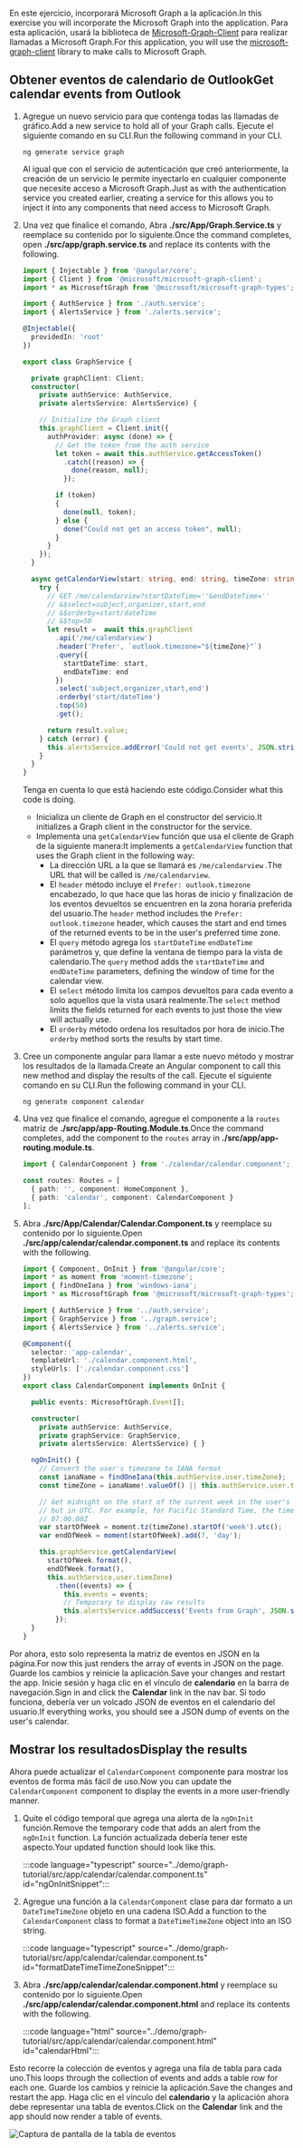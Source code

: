 <!-- markdownlint-disable MD002 MD041 -->

<span data-ttu-id="4725c-101">En este ejercicio, incorporará Microsoft Graph a la aplicación.</span><span class="sxs-lookup"><span data-stu-id="4725c-101">In this exercise you will incorporate the Microsoft Graph into the application.</span></span> <span data-ttu-id="4725c-102">Para esta aplicación, usará la biblioteca de [Microsoft-Graph-Client](https://github.com/microsoftgraph/msgraph-sdk-javascript) para realizar llamadas a Microsoft Graph.</span><span class="sxs-lookup"><span data-stu-id="4725c-102">For this application, you will use the [microsoft-graph-client](https://github.com/microsoftgraph/msgraph-sdk-javascript) library to make calls to Microsoft Graph.</span></span>

## <a name="get-calendar-events-from-outlook"></a><span data-ttu-id="4725c-103">Obtener eventos de calendario de Outlook</span><span class="sxs-lookup"><span data-stu-id="4725c-103">Get calendar events from Outlook</span></span>

1. <span data-ttu-id="4725c-104">Agregue un nuevo servicio para que contenga todas las llamadas de gráfico.</span><span class="sxs-lookup"><span data-stu-id="4725c-104">Add a new service to hold all of your Graph calls.</span></span> <span data-ttu-id="4725c-105">Ejecute el siguiente comando en su CLI.</span><span class="sxs-lookup"><span data-stu-id="4725c-105">Run the following command in your CLI.</span></span>

    ```Shell
    ng generate service graph
    ```

    <span data-ttu-id="4725c-106">Al igual que con el servicio de autenticación que creó anteriormente, la creación de un servicio le permite inyectarlo en cualquier componente que necesite acceso a Microsoft Graph.</span><span class="sxs-lookup"><span data-stu-id="4725c-106">Just as with the authentication service you created earlier, creating a service for this allows you to inject it into any components that need access to Microsoft Graph.</span></span>

1. <span data-ttu-id="4725c-107">Una vez que finalice el comando, Abra **./src/App/Graph.Service.ts** y reemplace su contenido por lo siguiente.</span><span class="sxs-lookup"><span data-stu-id="4725c-107">Once the command completes, open **./src/app/graph.service.ts** and replace its contents with the following.</span></span>

    ```typescript
    import { Injectable } from '@angular/core';
    import { Client } from '@microsoft/microsoft-graph-client';
    import * as MicrosoftGraph from '@microsoft/microsoft-graph-types';

    import { AuthService } from './auth.service';
    import { AlertsService } from './alerts.service';

    @Injectable({
      providedIn: 'root'
    })

    export class GraphService {

      private graphClient: Client;
      constructor(
        private authService: AuthService,
        private alertsService: AlertsService) {

        // Initialize the Graph client
        this.graphClient = Client.init({
          authProvider: async (done) => {
            // Get the token from the auth service
            let token = await this.authService.getAccessToken()
              .catch((reason) => {
                done(reason, null);
              });

            if (token)
            {
              done(null, token);
            } else {
              done("Could not get an access token", null);
            }
          }
        });
      }

      async getCalendarView(start: string, end: string, timeZone: string): Promise<MicrosoftGraph.Event[]> {
        try {
          // GET /me/calendarview?startDateTime=''&endDateTime=''
          // &$select=subject,organizer,start,end
          // &$orderby=start/dateTime
          // &$top=50
          let result =  await this.graphClient
            .api('/me/calendarview')
            .header('Prefer', `outlook.timezone="${timeZone}"`)
            .query({
              startDateTime: start,
              endDateTime: end
            })
            .select('subject,organizer,start,end')
            .orderby('start/dateTime')
            .top(50)
            .get();

          return result.value;
        } catch (error) {
          this.alertsService.addError('Could not get events', JSON.stringify(error, null, 2));
        }
      }
    }
    ```

    <span data-ttu-id="4725c-108">Tenga en cuenta lo que está haciendo este código.</span><span class="sxs-lookup"><span data-stu-id="4725c-108">Consider what this code is doing.</span></span>

    - <span data-ttu-id="4725c-109">Inicializa un cliente de Graph en el constructor del servicio.</span><span class="sxs-lookup"><span data-stu-id="4725c-109">It initializes a Graph client in the constructor for the service.</span></span>
    - <span data-ttu-id="4725c-110">Implementa una `getCalendarView` función que usa el cliente de Graph de la siguiente manera:</span><span class="sxs-lookup"><span data-stu-id="4725c-110">It implements a `getCalendarView` function that uses the Graph client in the following way:</span></span>
      - <span data-ttu-id="4725c-111">La dirección URL a la que se llamará es `/me/calendarview` .</span><span class="sxs-lookup"><span data-stu-id="4725c-111">The URL that will be called is `/me/calendarview`.</span></span>
      - <span data-ttu-id="4725c-112">El `header` método incluye el `Prefer: outlook.timezone` encabezado, lo que hace que las horas de inicio y finalización de los eventos devueltos se encuentren en la zona horaria preferida del usuario.</span><span class="sxs-lookup"><span data-stu-id="4725c-112">The `header` method includes the `Prefer: outlook.timezone` header, which causes the start and end times of the returned events to be in the user's preferred time zone.</span></span>
      - <span data-ttu-id="4725c-113">El `query` método agrega los `startDateTime` `endDateTime` parámetros y, que define la ventana de tiempo para la vista de calendario.</span><span class="sxs-lookup"><span data-stu-id="4725c-113">The `query` method adds the `startDateTime` and `endDateTime` parameters, defining the window of time for the calendar view.</span></span>
      - <span data-ttu-id="4725c-114">El `select` método limita los campos devueltos para cada evento a solo aquellos que la vista usará realmente.</span><span class="sxs-lookup"><span data-stu-id="4725c-114">The `select` method limits the fields returned for each events to just those the view will actually use.</span></span>
      - <span data-ttu-id="4725c-115">El `orderby` método ordena los resultados por hora de inicio.</span><span class="sxs-lookup"><span data-stu-id="4725c-115">The `orderby` method sorts the results by start time.</span></span>

1. <span data-ttu-id="4725c-116">Cree un componente angular para llamar a este nuevo método y mostrar los resultados de la llamada.</span><span class="sxs-lookup"><span data-stu-id="4725c-116">Create an Angular component to call this new method and display the results of the call.</span></span> <span data-ttu-id="4725c-117">Ejecute el siguiente comando en su CLI.</span><span class="sxs-lookup"><span data-stu-id="4725c-117">Run the following command in your CLI.</span></span>

    ```Shell
    ng generate component calendar
    ```

1. <span data-ttu-id="4725c-118">Una vez que finalice el comando, agregue el componente a la `routes` matriz de **./src/app/app-Routing.Module.ts**.</span><span class="sxs-lookup"><span data-stu-id="4725c-118">Once the command completes, add the component to the `routes` array in **./src/app/app-routing.module.ts**.</span></span>

    ```typescript
    import { CalendarComponent } from './calendar/calendar.component';

    const routes: Routes = [
      { path: '', component: HomeComponent },
      { path: 'calendar', component: CalendarComponent }
    ];
    ```

1. <span data-ttu-id="4725c-119">Abra **./src/App/Calendar/Calendar.Component.ts** y reemplace su contenido por lo siguiente.</span><span class="sxs-lookup"><span data-stu-id="4725c-119">Open **./src/app/calendar/calendar.component.ts** and replace its contents with the following.</span></span>

    ```typescript
    import { Component, OnInit } from '@angular/core';
    import * as moment from 'moment-timezone';
    import { findOneIana } from 'windows-iana';
    import * as MicrosoftGraph from '@microsoft/microsoft-graph-types';

    import { AuthService } from '../auth.service';
    import { GraphService } from '../graph.service';
    import { AlertsService } from '../alerts.service';

    @Component({
      selector: 'app-calendar',
      templateUrl: './calendar.component.html',
      styleUrls: ['./calendar.component.css']
    })
    export class CalendarComponent implements OnInit {

      public events: MicrosoftGraph.Event[];

      constructor(
        private authService: AuthService,
        private graphService: GraphService,
        private alertsService: AlertsService) { }

      ngOnInit() {
        // Convert the user's timezone to IANA format
        const ianaName = findOneIana(this.authService.user.timeZone);
        const timeZone = ianaName!.valueOf() || this.authService.user.timeZone;

        // Get midnight on the start of the current week in the user's timezone,
        // but in UTC. For example, for Pacific Standard Time, the time value would be
        // 07:00:00Z
        var startOfWeek = moment.tz(timeZone).startOf('week').utc();
        var endOfWeek = moment(startOfWeek).add(7, 'day');

        this.graphService.getCalendarView(
          startOfWeek.format(),
          endOfWeek.format(),
          this.authService.user.timeZone)
            .then((events) => {
              this.events = events;
              // Temporary to display raw results
              this.alertsService.addSuccess('Events from Graph', JSON.stringify(events, null, 2));
            });
      }
    }
    ```

<span data-ttu-id="4725c-120">Por ahora, esto solo representa la matriz de eventos en JSON en la página.</span><span class="sxs-lookup"><span data-stu-id="4725c-120">For now this just renders the array of events in JSON on the page.</span></span> <span data-ttu-id="4725c-121">Guarde los cambios y reinicie la aplicación.</span><span class="sxs-lookup"><span data-stu-id="4725c-121">Save your changes and restart the app.</span></span> <span data-ttu-id="4725c-122">Inicie sesión y haga clic en el vínculo de **calendario** en la barra de navegación.</span><span class="sxs-lookup"><span data-stu-id="4725c-122">Sign in and click the **Calendar** link in the nav bar.</span></span> <span data-ttu-id="4725c-123">Si todo funciona, debería ver un volcado JSON de eventos en el calendario del usuario.</span><span class="sxs-lookup"><span data-stu-id="4725c-123">If everything works, you should see a JSON dump of events on the user's calendar.</span></span>

## <a name="display-the-results"></a><span data-ttu-id="4725c-124">Mostrar los resultados</span><span class="sxs-lookup"><span data-stu-id="4725c-124">Display the results</span></span>

<span data-ttu-id="4725c-125">Ahora puede actualizar el `CalendarComponent` componente para mostrar los eventos de forma más fácil de uso.</span><span class="sxs-lookup"><span data-stu-id="4725c-125">Now you can update the `CalendarComponent` component to display the events in a more user-friendly manner.</span></span>

1. <span data-ttu-id="4725c-126">Quite el código temporal que agrega una alerta de la `ngOnInit` función.</span><span class="sxs-lookup"><span data-stu-id="4725c-126">Remove the temporary code that adds an alert from the `ngOnInit` function.</span></span> <span data-ttu-id="4725c-127">La función actualizada debería tener este aspecto.</span><span class="sxs-lookup"><span data-stu-id="4725c-127">Your updated function should look like this.</span></span>

    :::code language="typescript" source="../demo/graph-tutorial/src/app/calendar/calendar.component.ts" id="ngOnInitSnippet":::

1. <span data-ttu-id="4725c-128">Agregue una función a la `CalendarComponent` clase para dar formato a un `DateTimeTimeZone` objeto en una cadena ISO.</span><span class="sxs-lookup"><span data-stu-id="4725c-128">Add a function to the `CalendarComponent` class to format a `DateTimeTimeZone` object into an ISO string.</span></span>

    :::code language="typescript" source="../demo/graph-tutorial/src/app/calendar/calendar.component.ts" id="formatDateTimeTimeZoneSnippet":::

1. <span data-ttu-id="4725c-129">Abra **./src/app/calendar/calendar.component.html** y reemplace su contenido por lo siguiente.</span><span class="sxs-lookup"><span data-stu-id="4725c-129">Open **./src/app/calendar/calendar.component.html** and replace its contents with the following.</span></span>

    :::code language="html" source="../demo/graph-tutorial/src/app/calendar/calendar.component.html" id="calendarHtml":::

<span data-ttu-id="4725c-130">Esto recorre la colección de eventos y agrega una fila de tabla para cada uno.</span><span class="sxs-lookup"><span data-stu-id="4725c-130">This loops through the collection of events and adds a table row for each one.</span></span> <span data-ttu-id="4725c-131">Guarde los cambios y reinicie la aplicación.</span><span class="sxs-lookup"><span data-stu-id="4725c-131">Save the changes and restart the app.</span></span> <span data-ttu-id="4725c-132">Haga clic en el vínculo del **calendario** y la aplicación ahora debe representar una tabla de eventos.</span><span class="sxs-lookup"><span data-stu-id="4725c-132">Click on the **Calendar** link and the app should now render a table of events.</span></span>

![Captura de pantalla de la tabla de eventos](./images/add-msgraph-01.png)
